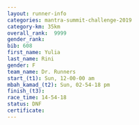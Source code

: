 ```yaml
---
layout: runner-info 
categories: mantra-summit-challenge-2019 
category-km: 35km 
overall_rank:  9999
gender_rank: 
bib: 608
first_name: Yulia
last_name: Rini
gender: F
team_name: Dr. Runners
start_(t1): Sun, 12-00-00 am
mbah_kamad_(t2): Sun, 02-54-18 pm
finish_(t3): 
race_time: 14-54-18
status: DNF
certificate: 
---
```

